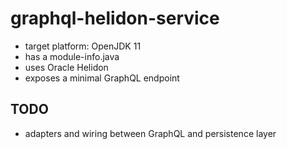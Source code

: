 # graphql-helidon-service

* target platform: OpenJDK 11
* has a module-info.java
* uses Oracle Helidon
* exposes a minimal GraphQL endpoint

## TODO
* adapters and wiring between GraphQL and persistence layer